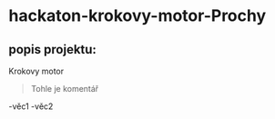 # hackaton-krokovy-motor-Prochy

## popis projektu:

Krokovy motor
> Tohle je komentář

-věc1
-věc2
